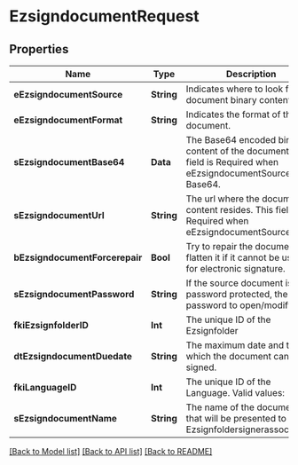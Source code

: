 # EzsigndocumentRequest

## Properties
Name | Type | Description | Notes
------------ | ------------- | ------------- | -------------
**eEzsigndocumentSource** | **String** | Indicates where to look for the document binary content. | 
**eEzsigndocumentFormat** | **String** | Indicates the format of the document. | 
**sEzsigndocumentBase64** | **Data** | The Base64 encoded binary content of the document.  This field is Required when eEzsigndocumentSource &#x3D; Base64. | [optional] 
**sEzsigndocumentUrl** | **String** | The url where the document content resides.  This field is Required when eEzsigndocumentSource &#x3D; Url. | [optional] 
**bEzsigndocumentForcerepair** | **Bool** | Try to repair the document or flatten it if it cannot be used for electronic signature.  | [optional] [default to true]
**sEzsigndocumentPassword** | **String** | If the source document is password protected, the password to open/modify it. | [optional] [default to ""]
**fkiEzsignfolderID** | **Int** | The unique ID of the Ezsignfolder | 
**dtEzsigndocumentDuedate** | **String** | The maximum date and time at which the document can be signed. | 
**fkiLanguageID** | **Int** | The unique ID of the Language.  Valid values:  |Value|Description| |-|-| |1|French| |2|English| | 
**sEzsigndocumentName** | **String** | The name of the document that will be presented to Ezsignfoldersignerassociations | 

[[Back to Model list]](../README.md#documentation-for-models) [[Back to API list]](../README.md#documentation-for-api-endpoints) [[Back to README]](../README.md)


